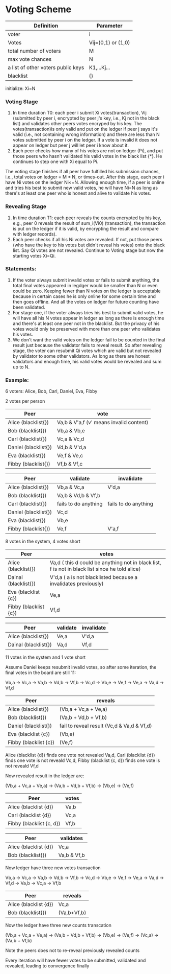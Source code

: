 # Voting Scheme



Definition | Parameter
------------ | -------------
voter | i
Votes | Vij=(0,1) or (1,0)
total number of voters| M
max vote chances | N
a list of other voters public keys | K1,...Kj...
blacklist| {}

initialize: Xi=N

### Voting Stage
1. In time duration T0: each peer i submit Xi votes(transaction), Vij (submitted by peer i, encrypted by peer j's key, i.e., Kj not in the black list) and validates other peers votes encryped by his key. The votes(transaction)is only valid and put on the ledger if peer j says it's valid (i.e., not containing wrong information) and there are less than N votes submitted by peer i on the ledger. If a vote is invalid it does not appear on ledger but peer j will let peer i know about it.
2. Each peer checks how many of his votes are not on ledger (Pi), and put those peers who hasn't validated his valid votes in the black list {*}. He continues to step one with Xi equal to Pi.

The voting stage finishes if all peer have fulfilled his submission chances, i.e., total votes on ledger = M * N, or times-out. After this stage, each peer i have Ni votes on the ledger Ni<=N. Allowing enough time, if a peer is online and tries his best to submit new valid votes, he will have Ni=N as long as there's at least one peer who is honest and alive to validate his votes. 

### Revealing Stage
1. In time duration T1: each peer reveals the counts encrypted by his key, e.g., peer 0 reveals the result of sum_i(Vi0) (transaction), the transaction is put on the ledger if it is valid, by encrypting the result and compare with ledger records).
2. Each peer checks if all his Ni votes are revealed. If not, put those peers (who have the key to his votes but didn't reveal his votes) onto the black list. Say Qi votes are not revealed. Continue to Voting stage but now the starting votes Xi=Qi.

### Statements:
1. If the voter always submit invalid votes or fails to submit anything, the total final votes appeared in legdger would be smaller than N or even could be zero. Keeping fewer than N votes on the ledger is acceptable because in certain cases he is only online for some certain time and then goes offline. And all the votes on ledger for future counting have been validated.
2. For stage one, if the voter always tries his best to submit valid votes, he will have all his N votes appear in ledger as long as there is enough time and there's at least one peer not in the blacklist. But the privacy of his votes would only be preserved with more than one peer who validates his votes.
3. We don't want the valid votes on the ledger fail to be counted in the final result just because the validator fails to reveal result. So after revealing stage, the voter can resubmit Qi votes which are valid but not revealed by validator to some other validators. As long as there are honest validators and enough time, his valid votes would be revealed and sum up to N.

### Example:

6 voters: Alice, Bob, Carl, Daniel, Eva, Fibby

2 votes per person

Peer | vote
------------ | -------------
Alice (blacklist{}) | Va,b & V'a,f (v' means invalid content)
Bob (blacklist{})| Vb,a & Vb,e 
Carl (blacklist{}) | Vc,a & Vc,d 
Daniel (blacklist{}) | Vd,b & V'd,a 
Eva (blacklist{}) | Ve,f & Ve,c 
Fibby (blacklist{}) | Vf,b & Vf,c


Peer | validate | invalidate
------------ | ------------- | -------------
Alice (blacklist{}) | Vb,a & Vc,a | V'd,a
Bob (blacklist{}) | Va,b & Vd,b & Vf,b | 
Carl (blacklist{}) | fails to do anything | fails to do anything
Daniel (blacklist{}) | Vc,d | 
Eva (blacklist{}) | Vb,e | 
Fibby (blacklist{}) | Ve,f | V'a,f


8 votes in the system, 4 votes short


Peer | votes
------------ | -------------
Alice (blacklist{}) | Va,d ( this d could be anything not in black list, f is not in black list since he told alice)
Dainal (blacklist{}) | V'd,a ( a is not blacklisted because a invalidates previously)
Eva (blacklist {c}) | Ve,a
Fibby (blacklist {c}) | Vf,d


Peer | validate | invalidate
------------ | ------------- | -------------
Alice (blacklist{}) | Ve,a | V'd,a
Dainal (blacklist{}) | Va,d | Vf,d


11 votes in the system and 1 vote short

Assume Daniel keeps resubmit invalid votes, so after some iteration, the final votes in the board are still 11:


Vb,a -> Vc,a -> Va,b -> Vd,b -> Vf,b -> Vc,d -> Vb,e -> Ve,f -> Ve,a -> Va,d -> Vf,d


Peer | reveals
------------ | ------------- 
Alice (blacklist{}) | (Vb,a + Vc,a + Ve,a)
Bob (blacklist{}) | (Va,b + Vd,b + Vf,b)
Daniel (blacklist{}) | fail to reveal result (Vc,d & Va,d & Vf,d)
Eva (blacklist {c}) | (Vb,e)
Fibby (blacklist {c}) | (Ve,f)

Alice (blacklist {d}) finds one vote not revealed Va,d, Carl (blacklist {d}) finds one vote is not reveald Vc,d, Fibby (blacklist {c, d}) finds one vote is not reveald Vf,d

Now revealed result in the ledger are: 

(Vb,a + Vc,a + Ve,a) -> (Va,b + Vd,b + Vf,b) -> (Vb,e) ->  (Ve,f)


Peer | votes
------------ | ------------- 
Alice (blacklist {d}) | Va,b
Carl (blacklist {d}) | Vc,a
Fibby (blacklist {c, d}) | Vf,b


Peer | validates
------------ | ------------- 
Alice  (blacklist {d}) | Vc,a
Bob (blacklist{}) | Va,b & Vf,b

Now ledger have three new votes transaction

Vb,a -> Vc,a -> Va,b -> Vd,b -> Vf,b -> Vc,d -> Vb,e -> Ve,f -> Ve,a -> Va,d -> Vf,d -> Va,b -> Vc,a -> Vf,b


Peer | reveals
------------ | ------------- 
Alice (blacklist {d})| Vc,a
Bob (blacklist{})| (Va,b+Vf,b)


Now the ledger have three new counts transcation

(Vb,a + Vc,a + Ve,a) -> (Va,b + Vd,b + Vf,b) -> (Vb,e) ->  (Ve,f) -> (Vc,a) -> (Va,b + Vf,b)

Note the peers does not to re-reveal previously revealed counts

Every iteration will have fewer votes to be submitted, validated and revealed, leading to convergence finally









